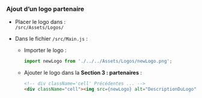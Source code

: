 ### Ajout d’un logo partenaire

- Placer le logo dans :  
  `/src/Assets/Logos/`

- Dans le fichier `/src/Main.js` :  
  * Importer le logo :
    ```javascript
    import newLogo from './../../Assets/Logos/newLogo.png';
    ```

  * Ajouter le logo dans la **Section 3 : partenaires** :
    ```html
    <!-- div className='cell' Précédentes ... -->
    <div className="cell"><img src={newLogo} alt="DescriptionDuLogo" /></div>
    ```
